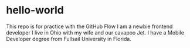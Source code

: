 # hello-world
This repo is for practice with the GitHub Flow
I am a newbie frontend developer
I live in Ohio with my wife and our cavapoo Jet.
I have a Mobile Developer degree from Fullsail University in Florida.
